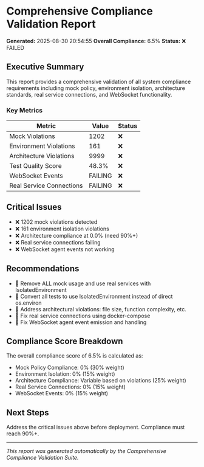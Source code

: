 # Comprehensive Compliance Validation Report

**Generated:** 2025-08-30 20:54:55
**Overall Compliance:** 6.5%
**Status:** ❌ FAILED

## Executive Summary

This report provides a comprehensive validation of all system compliance requirements
including mock policy, environment isolation, architecture standards, real service
connections, and WebSocket functionality.

### Key Metrics

| Metric | Value | Status |
|--------|-------|--------|
| Mock Violations | 1202 | ❌ |
| Environment Violations | 161 | ❌ |
| Architecture Violations | 9999 | ❌ |
| Test Quality Score | 48.3% | ❌ |
| WebSocket Events | FAILING | ❌ |
| Real Service Connections | FAILING | ❌ |

## Critical Issues

- ❌ 1202 mock violations detected
- ❌ 161 environment isolation violations
- ❌ Architecture compliance at 0.0% (need 90%+)
- ❌ Real service connections failing
- ❌ WebSocket agent events not working

## Recommendations

- 🔧 Remove ALL mock usage and use real services with IsolatedEnvironment
- 🔧 Convert all tests to use IsolatedEnvironment instead of direct os.environ
- 🔧 Address architectural violations: file size, function complexity, etc.
- 🔧 Fix real service connections using docker-compose
- 🔧 Fix WebSocket agent event emission and handling


## Compliance Score Breakdown

The overall compliance score of 6.5% is calculated as:

- Mock Policy Compliance: 0% (30% weight)
- Environment Isolation: 0% (15% weight)  
- Architecture Compliance: Variable based on violations (25% weight)
- Real Service Connections: 0% (15% weight)
- WebSocket Events: 0% (15% weight)

## Next Steps

Address the critical issues above before deployment. Compliance must reach 90%+.

---

*This report was generated automatically by the Comprehensive Compliance Validation Suite.*
